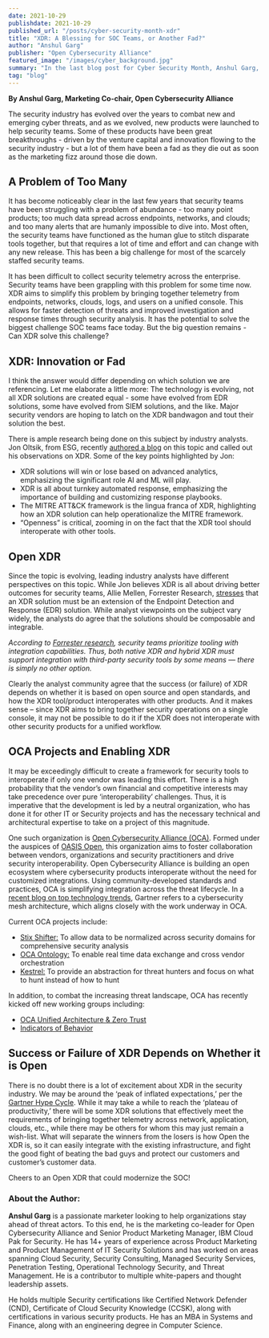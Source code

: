```yaml
---
date: 2021-10-29
publishdate: 2021-10-29
published_url: "/posts/cyber-security-month-xdr"
title: "XDR: A Blessing for SOC Teams, or Another Fad?"
author: "Anshul Garg"
publisher: "Open Cybersecurity Alliance"
featured_image: "/images/cyber_background.jpg"
summary: "In the last blog post for Cyber Security Month, Anshul Garg, marketing co-leader for OCA, takes a closer look at the potential of XDR and how OCA is working towards an Open XDR."
tag: "blog"
---
```



**By Anshul Garg, Marketing Co-chair, Open Cybersecurity Alliance**

The security industry has evolved over the years to combat new and emerging cyber threats, and as we evolved, new products were launched to help security teams. Some of these products have been great breakthroughs - driven by the venture capital and innovation flowing to the security industry - but a lot of them have been a fad as they die out as soon as the marketing fizz around those die down.

## A Problem of Too Many

It has become noticeably clear in the last few years that security teams have been struggling with a problem of abundance - too many point products; too much data spread across endpoints, networks, and clouds; and too many alerts that are humanly impossible to dive into.  Most often, the security teams have functioned as the human glue to stitch disparate tools together, but that requires a lot of time and effort and can change with any new release. This has been a big challenge for most of the scarcely staffed security teams.

It has been difficult to collect security telemetry across the enterprise. Security teams have been grappling with this problem for some time now. XDR aims to simplify this problem by bringing together telemetry from endpoints, networks, clouds, logs, and users on a unified console. This allows for faster detection of threats and improved investigation and response times through security analysis. It has the potential to solve the biggest challenge SOC teams face today. But the big question remains - Can XDR solve this challenge?

## XDR: Innovation or Fad

I think the answer would differ depending on which solution we are referencing. Let me elaborate a little more: The technology is evolving, not all XDR solutions are created equal - some have evolved from EDR solutions, some have evolved from SIEM solutions, and the like. Major security vendors are hoping to latch on the XDR bandwagon and tout their solution the best.

There is ample research being done on this subject by industry analysts. Jon Oltsik, from ESG, recently [authored a blog](https://www.csoonline.com/article/3633896/5-observations-about-xdr.html) on this topic and called out his observations on XDR. Some of the key points highlighted by Jon:
-	XDR solutions will win or lose based on advanced analytics, emphasizing the significant role AI and ML will play.
-	XDR is all about turnkey automated response, emphasizing the importance of building and customizing response playbooks.
-	The MITRE ATT&CK framework is the lingua franca of XDR, highlighting how an XDR solution can help operationalize the MITRE framework.
-	“Openness” is critical, zooming in on the fact that the XDR tool should interoperate with other tools.


## Open XDR

Since the topic is evolving, leading industry analysts have different perspectives on this topic. While Jon believes XDR is all about driving better outcomes for security teams, Allie Mellen, Forrester Research, [stresses](https://www.forrester.com/blogs/xdr-faq-frequently-asked-questions-on-extended-detection-and-response/) that an XDR solution must be an extension of the Endpoint Detection and Response (EDR) solution.  While analyst viewpoints on the subject vary widely, the analysts do agree that the solutions should be composable and integrable.

_According to [Forrester research](https://www.forrester.com/report/Adapt+Or+Die+XDR+Is+On+A+Collision+Course+With+SIEM+And+SOAR/-/E-RES165775?objectid=RES165775), security teams prioritize tooling with integration capabilities. Thus, both native XDR and hybrid XDR must support integration with third-party security tools by some means — there is simply no other option._

Clearly the analyst community agree that the success (or failure) of XDR depends on whether it is based on open source and open standards, and how the XDR tool/product interoperates with other products. And it makes sense – since XDR aims to bring together security operations on a single console, it may not be possible to do it if the XDR does not interoperate with other security products for a unified workflow.


## OCA Projects and Enabling XDR

It may be exceedingly difficult to create a framework for security tools to interoperate if only one vendor was leading this effort. There is a high probability that the vendor’s own financial and competitive interests may take precedence over pure ‘interoperability’ challenges. Thus, it is imperative that the development is led by a neutral organization, who has done it for other IT or Security projects and has the necessary technical and architectural expertise to take on a project of this magnitude.

One such organization is [Open Cybersecurity Alliance (OCA)](https://opencybersecurityalliance.org/). Formed under the auspices of [OASIS Open](https://www.oasis-open.org/), this organization aims to foster collaboration between vendors, organizations and security practitioners and drive security interoperability. Open Cybersecurity Alliance is building an open ecosystem where cybersecurity products interoperate without the need for customized integrations. Using community-developed standards and practices, OCA is simplifying integration across the threat lifecycle. In a [recent blog on top technology trends](https://www.networkworld.com/article/3636972/gartner-top-strategic-technology-trends-for-2022.html), Gartner refers to a cybersecurity mesh architecture, which aligns closely with the work underway in OCA.

Current OCA projects include:

-	[Stix Shifter:](https://github.com/opencybersecurityalliance/stix-shifter) To allow data to be normalized across security domains for comprehensive security analysis
-	[OCA Ontology:](https://github.com/opencybersecurityalliance/opendxl-ontology) To enable real time data exchange and cross vendor orchestration
-	[Kestrel:](https://github.com/opencybersecurityalliance/kestrel-lang) To provide an abstraction for threat hunters and focus on what to hunt instead of how to hunt

In addition, to combat the increasing threat landscape, OCA has recently kicked off new working groups including:

-	[OCA Unified Architecture & Zero Trust](https://opencybersecurityalliance.org/posts/cyber-security-month-zero-trust/)
-	[Indicators of Behavior](https://www.youtube.com/channel/UCjTpPl2oEGH_Ws251m827Cg/videos)

## Success or Failure of XDR Depends on Whether it is Open

There is no doubt there is a lot of excitement about XDR in the security industry. We may be around the ‘peak of inflated expectations,’ per the [Gartner Hype Cycle](https://en.wikipedia.org/wiki/Gartner_hype_cycle). While it may take a while to reach the ‘plateau of productivity,’ there will be some XDR solutions that effectively meet the requirements of bringing together telemetry across network, application, clouds, etc., while there may be others for whom this may just remain a wish-list. What will separate the winners from the losers is how Open the XDR is, so it can easily integrate with the existing infrastructure, and fight the good fight of beating the bad guys and protect our customers and customer’s customer data.

Cheers to an Open XDR that could modernize the SOC!

### About the Author:
**Anshul Garg** is a passionate marketer looking to help organizations stay ahead of threat actors. To this end, he is the marketing co-leader for Open Cybersecurity Alliance and Senior Product Marketing Manager, IBM Cloud Pak for Security. He has 14+ years of experience across Product Marketing and Product Management of IT Security Solutions and has worked on areas spanning Cloud Security, Security Consulting, Managed Security Services, Penetration Testing, Operational Technology Security, and Threat Management. He is a contributor to multiple white-papers and thought leadership assets.

He holds multiple Security certifications like Certified Network Defender (CND), Certificate of Cloud Security Knowledge (CCSK), along with certifications in various security products. He has an MBA in Systems and Finance, along with an engineering degree in Computer Science.
